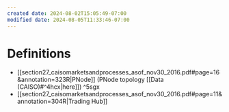 ```yaml
---
created date: 2024-08-02T15:05:49-07:00
modified date: 2024-08-05T11:33:46-07:00
---
```

# Definitions
- [[section27_caisomarketsandprocesses_asof_nov30_2016.pdf#page=16&annotation=323R|PNode]] (PNode topology [[Data (CAISO)#^4hcx|here]]) ^5sgx
- [[section27_caisomarketsandprocesses_asof_nov30_2016.pdf#page=11&annotation=304R|Trading Hub]]


